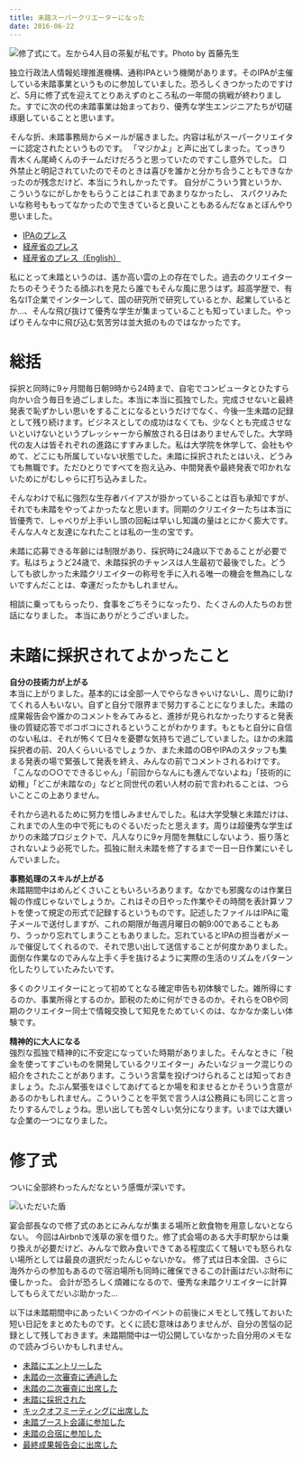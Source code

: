 ```yaml
---
title: 未踏スーパークリエーターになった
date: 2016-06-22
---
```


![修了式にて。左から4人目の茶髪が私です。Photo by 首藤先生](https://photos.xar.sh/26826940433_11bd4d6d33_h.jpg)

独立行政法人情報処理推進機構、通称IPAという機関があります。そのIPAが主催している未踏事業というものに参加していました。恐ろしくきつかったのですけど、5月に修了式を迎えてとりあえずのところ私の一年間の挑戦が終わりました。すでに次の代の未踏事業は始まっており、優秀な学生エンジニアたちが切磋琢磨していることと思います。

そんな折、未踏事務局からメールが届きました。内容は私がスーパークリエイターに認定されたというものです。
「マジかよ」と声に出てしまった。てっきり青木くん尾崎くんのチームだけだろうと思っていたのですこし意外でした。
口外禁止と明記されていたのでそのときは喜びを誰かと分かち合うこともできなかったのが残念だけど、本当にうれしかったです。
自分がこういう賞というか、こういうなにがしかをもらうことはこれまであまりなかったし、
スパクリみたいな称号ももってなかったので生きていると良いこともあるんだなぁとぼんやり思いました。

- [IPAのプレス](http://www.ipa.go.jp/about/press/20160602.html)
- [経産省のプレス](http://www.meti.go.jp/press/2016/06/20160602002/20160602002.html)
- [経産省のプレス（English）](http://www.meti.go.jp/english/press/2016/0602_01.html)

私にとって未踏というのは、遙か高い雲の上の存在でした。過去のクリエイターたちのそうそうたる顔ぶれを見たら誰でもそんな風に思うはず。超高学歴で、有名なIT企業でインターンして、国の研究所で研究しているとか、起業しているとか…、そんな飛び抜けて優秀な学生が集まっていることも知っていました。やっぱりそんな中に飛び込む気苦労は並大抵のものではなかったです。


# 総括
採択と同時に9ヶ月間毎日朝9時から24時まで、自宅でコンピュータとひたすら向かい合う毎日を過ごしました。本当に本当に孤独でした。完成させないと最終発表で恥ずかしい思いをすることになるというだけでなく、今後一生未踏の記録として残り続けます。ビジネスとしての成功はなくても、少なくとも完成させないといけないというプレッシャーから解放される日はありませんでした。大学時代の友人は皆それぞれの進路にすすみました。私は大学院を休学して、会社もやめて、どこにも所属していない状態でした。未踏に採択されたとはいえ、どうみても無職です。ただひとりですべてを抱え込み、中間発表や最終発表で叩かれないためにがむしゃらに打ち込みました。

そんなわけで私に強烈な生存者バイアスが掛かっていることは百も承知ですが、それでも未踏をやってよかったなと思います。同期のクリエイターたちは本当に皆優秀で、しゃべりが上手いし頭の回転は早いし知識の量はとにかく膨大です。そんな人々と友達になれたことは私の一生の宝です。

未踏に応募できる年齢には制限があり、採択時に24歳以下であることが必要です。私はちょうど24歳で、未踏採択のチャンスは人生最初で最後でした。どうしても欲しかった未踏クリエイターの称号を手に入れる唯一の機会を無為にしないですんだことは、幸運だったかもしれません。

相談に乗ってもらったり、食事をごちそうになったり、たくさんの人たちのお世話になりました。
本当にありがとうございました。


# 未踏に採択されてよかったこと

**自分の技術力が上がる**<br>
本当に上がりました。基本的には全部一人でやらなきゃいけないし、周りに助けてくれる人もいない。自ずと自分で限界まで努力することになりました。未踏の成果報告会や誰かのコメントをみてみると、進捗が見られなかったりすると発表後の質疑応答でボコボコにされるということがわかります。もともと自分に自信のない私は、それが怖くて日々を憂鬱な気持ちで過ごしていました。ほかの未踏採択者の前、20人くらいいるでしょうか、また未踏のOBやIPAのスタッフも集まる発表の場で緊張して発表を終え、みんなの前でコメントされるわけです。「こんなの○○でできるじゃん」「前回からなんにも進んでないよね」「技術的に幼稚」「どこが未踏なの」などと同世代の若い人材の前で言われることは、つらいことこの上ありません。

それから逃れるために努力を惜しみませんでした。私は大学受験と未踏だけは、これまでの人生の中で死にものぐるいだったと思えます。周りは超優秀な学生ばかりの未踏プロジェクトで、凡人なりに9ヶ月間を無駄にしないよう、振り落とされないよう必死でした。孤独に耐え未踏を修了するまで一日一日作業にいそしんでいました。

**事務処理のスキルが上がる**<br>
未踏期間中はめんどくさいこともいろいろあります。なかでも邪魔なのは作業日報の作成じゃないでしょうか。これはその日やった作業やその時間を表計算ソフトを使って規定の形式で記録するというものです。記述したファイルはIPAに電子メールで送付しますが、これの期限が毎週月曜日の朝9:00であることもあり、うっかり忘れてしまうこともありました。忘れているとIPAの担当者がメールで催促してくれるので、それで思い出して送信することが何度かありました。面倒な作業なのでみんな上手く手を抜けるように実際の生活のリズムをパターン化したりしていたみたいです。

多くのクリエイターにとって初めてとなる確定申告も初体験でした。雑所得にするのか、事業所得とするのか。節税のために何ができるのか。それらをOBや同期のクリエイター同士で情報交換して知見をためていくのは、なかなか楽しい体験です。

**精神的に大人になる**<br>
強烈な孤独で精神的に不安定になっていた時期がありました。そんなときに「税金を使ってすごいものを開発しているクリエイター」みたいなジョーク混じりの紹介をされたことがあります。こういう言葉を投げつけられることは知っておきましょう。たぶん緊張をほぐしてあげてるとか場を和ませるとかそういう含意があるのかもしれません。こういうことを平気で言う人は公務員にも同じこと言ったりするんでしょうね。思い出しても苦々しい気分になります。いまでは大嫌いな企業の一つになりました。


# 修了式
ついに全部終わったんだなという感慨が深いです。

![いただいた盾](https://photos.xar.sh/27772415061_59628ba1e3_h.jpg)

宴会部長なので修了式のあとにみんなが集まる場所と飲食物を用意しないとならない。
今回はAirbnbで浅草の家を借りた。修了式会場のある大手町駅からは乗り換えが必要だけど、みんなで飲み食いできてある程度広くて騒いでも怒られない場所としては最良の選択だったんじゃないかな。
修了式は日本全国、さらに海外からの参加もあるので宿泊場所も同時に確保できるこの計画はだいぶ財布に優しかった。
会計が恐ろしく煩雑になるので、優秀な未踏クリエイターに計算してもらえてだいぶ助かった…


以下は未踏期間中にあったいくつかのイベントの前後にメモとして残しておいた短い日記をまとめたものです。とくに読む意味はありませんが、自分の苦悩の記録として残しておきます。未踏期間中は一切公開していなかった自分用のメモなので読みづらいかもしれません。

- [未踏にエントリーした](/post/1466661903/)
- [未踏の一次審査に通過した](/post/1466661977/)
- [未踏の二次審査に出席した](/post/1466662026/)
- [未踏に採択された](/post/1466662070/)
- [キックオフミーティングに出席した](/post/1466662105/)
- [未踏ブースト会議に参加した](/post/1466661816/)
- [未踏の合宿に参加した](/post/1466662146/)
- [最終成果報告会に出席した](/post/1466662248/)
